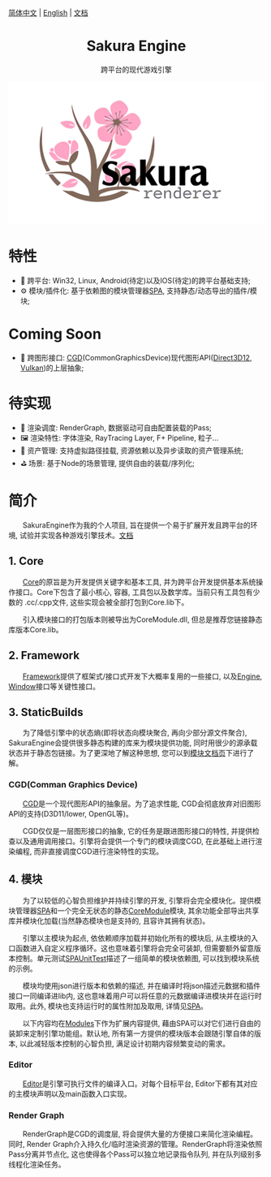 <!--
 * @This File is Part of Sakura by SaeruHikari: 
 * @Description: Copyright SaeruHikari
 * @Version: 0.1.0
 * @Autor: SaeruHikari
 * @Date: 2020-03-01 20:09:10
 * @LastEditors: Please set LastEditors
 * @LastEditTime: 2020-03-13 14:35:24
 -->
[简体中文](./README.md) | [English](./README.en-US.md) | [文档](https://saeruhikari.github.io/SakuraEngine/#/)
<h1 align="center">Sakura Engine</h1>
<div align="center">

跨平台的现代游戏引擎 
</div>

![Sakura-Icon](Icons/Sakura-Icon.jpeg)

# 特性
- 🌉 跨平台: Win32, Linux, Android(待定)以及IOS(待定)的跨平台基础支持;
- ⚙️ 模块/插件化: 基于依赖图的模块管理器[SPA](SPA/), 支持静态/动态导出的插件/模块;

# Coming Soon
- 🧰 跨图形接口: [CGD](SakuraEngine/StaticBuilds/GraphicsInterface/)(CommonGraphicsDevice)现代图形API([Direct3D12](SakuraEngine/StaticBuilds/GraphicsInterface/CGD_Direct3D12/), [Vulkan](SakuraEngine/StaticBuilds/GraphicsInterface/CGD_Vulkan/))的上层抽象;

# 待实现
- 🎨 渲染调度: RenderGraph, 数据驱动可自由配置装载的Pass;
- 🖼️ 渲染特性: 字体渲染, RayTracing Layer, F+ Pipeline, 粒子...
- 📂 资产管理: 支持虚拟路径挂载, 资源依赖以及异步读取的资产管理系统;
- ⛳ 场景: 基于Node的场景管理, 提供自由的装载/序列化;


# 简介
&emsp;&emsp;SakuraEngine作为我的个人项目, 旨在提供一个易于扩展开发且跨平台的环境, 试验并实现各种游戏引擎技术。[文档](https://saeruhikari.github.io/SakuraEngine/#/)


## 1. Core
&emsp;&emsp;[Core](SakuraEngine/Core)的原旨是为开发提供关键字和基本工具, 并为跨平台开发提供基本系统操作接口。Core下包含了最小核心, 容器, 工具包以及数学库。当前只有工具包有少数的 .cc/.cpp文件, 这些实现会被全部打包到Core.lib下。

&emsp;&emsp;引入模块接口的打包版本则被导出为CoreModule.dll, 但总是推荐您链接静态库版本Core.lib。



## 2. Framework
&emsp;&emsp;[Framework](SakuraEngine/Framework)提供了框架式/接口式开发下大概率复用的一些接口, 以及[Engine](SakuraEngine/Framework/Application/SEngine.h), [Window](SakuraEngine/Framework/Application/SWindow.h)接口等关键性接口。





## 3. StaticBuilds
&emsp;&emsp;为了降低引擎中的状态熵(即将状态向模块聚合, 再向少部分源文件聚合), SakuraEngine会提供很多静态构建的库来为模块提供功能, 同时用很少的源承载状态并于静态包链接。为了更深地了解这种思想, 您可以到[模块文档页](https://saeruhikari.github.io/SakuraEngine/#/Modules/)下进行了解。

### CGD(Comman Graphics Device)
&emsp;&emsp;[CGD](SakuraEngine/StaticBuilds/GraphicsInterface/)是一个现代图形API的抽象层。为了追求性能, CGD会彻底放弃对旧图形API的支持(D3D11/lower, OpenGL等)。

&emsp;&emsp;CGD仅仅是一层图形接口的抽象, 它的任务是跟进图形接口的特性, 并提供检查以及通用调用接口。引擎将会提供一个专门的模块调度CGD, 在此基础上进行渲染编程, 而非直接调度CGD进行渲染特性的实现。





## 4. 模块
&emsp;&emsp;为了以较低的心智负担维护并持续引擎的开发, 引擎将会完全模块化。提供模块管理器[SPA](SPA/)和一个完全无状态的静态[CoreModule](SakuraEngine/Core)模块, 其余功能全部导出共享库并模块化加载(当然静态模块也是支持的, 且容许其拥有状态)。

&emsp;&emsp;引擎以主模块为起点, 依依赖顺序加载并初始化所有的模块后, 从主模块的入口函数进入自定义程序循环。这也意味着引擎将会完全可装卸, 但需要额外留意版本控制。单元测试[SPAUnitTest](SPAUnitTest/)描述了一组简单的模块依赖图, 可以找到模块系统的示例。

&emsp;&emsp;模块均使用json进行版本和依赖的描述, 并在编译时将json描述元数据和插件接口一同编译进lib内, 这也意味着用户可以将任意的元数据编译进模块并在运行时取用。此外, 模块也支持运行时的属性附加及取用, 详情见[SPA](SPA/)。

&emsp;&emsp;以下内容均在[Modules](SakuraEngine/Modules)下作为扩展内容提供, 藉由SPA可以对它们进行自由的装卸来定制引擎功能组。默认地, 所有第一方提供的模块版本会跟随引擎自体的版本, 以此减轻版本控制的心智负担, 满足设计初期内容频繁变动的需求。

### Editor
&emsp;&emsp;[Editor](SakuraEngine/Editor)是引擎可执行文件的编译入口。对每个目标平台, Editor下都有其对应的主模块声明以及main函数入口实现。

### Render Graph
&emsp;&emsp;RenderGraph是CGD的调度层, 将会提供大量的方便接口来简化渲染编程。同时, Render Graph介入持久化/临时渲染资源的管理。RenderGraph将渲染依照Pass分离并节点化, 这也使得各个Pass可以独立地记录指令队列, 并在队列级别多线程化渲染任务。